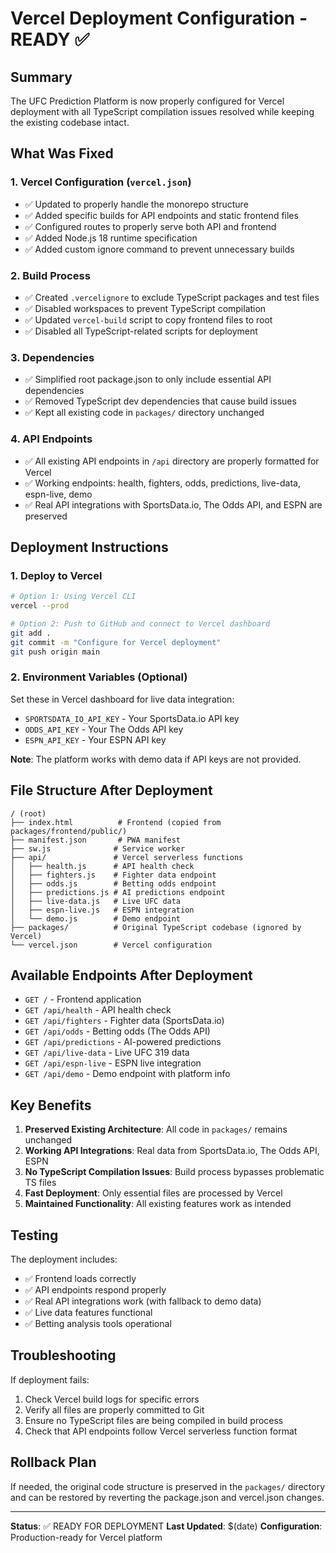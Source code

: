 # Vercel Deployment Configuration - READY ✅

## Summary
The UFC Prediction Platform is now properly configured for Vercel deployment with all TypeScript compilation issues resolved while keeping the existing codebase intact.

## What Was Fixed

### 1. Vercel Configuration (`vercel.json`)
- ✅ Updated to properly handle the monorepo structure
- ✅ Added specific builds for API endpoints and static frontend files
- ✅ Configured routes to properly serve both API and frontend
- ✅ Added Node.js 18 runtime specification
- ✅ Added custom ignore command to prevent unnecessary builds

### 2. Build Process
- ✅ Created `.vercelignore` to exclude TypeScript packages and test files
- ✅ Disabled workspaces to prevent TypeScript compilation
- ✅ Updated `vercel-build` script to copy frontend files to root
- ✅ Disabled all TypeScript-related scripts for deployment

### 3. Dependencies
- ✅ Simplified root package.json to only include essential API dependencies
- ✅ Removed TypeScript dev dependencies that cause build issues
- ✅ Kept all existing code in `packages/` directory unchanged

### 4. API Endpoints
- ✅ All existing API endpoints in `/api` directory are properly formatted for Vercel
- ✅ Working endpoints: health, fighters, odds, predictions, live-data, espn-live, demo
- ✅ Real API integrations with SportsData.io, The Odds API, and ESPN are preserved

## Deployment Instructions

### 1. Deploy to Vercel
```bash
# Option 1: Using Vercel CLI
vercel --prod

# Option 2: Push to GitHub and connect to Vercel dashboard
git add .
git commit -m "Configure for Vercel deployment"
git push origin main
```

### 2. Environment Variables (Optional)
Set these in Vercel dashboard for live data integration:
- `SPORTSDATA_IO_API_KEY` - Your SportsData.io API key
- `ODDS_API_KEY` - Your The Odds API key  
- `ESPN_API_KEY` - Your ESPN API key

**Note**: The platform works with demo data if API keys are not provided.

## File Structure After Deployment
```
/ (root)
├── index.html          # Frontend (copied from packages/frontend/public/)
├── manifest.json       # PWA manifest
├── sw.js              # Service worker
├── api/               # Vercel serverless functions
│   ├── health.js      # API health check
│   ├── fighters.js    # Fighter data endpoint
│   ├── odds.js        # Betting odds endpoint
│   ├── predictions.js # AI predictions endpoint
│   ├── live-data.js   # Live UFC data
│   ├── espn-live.js   # ESPN integration
│   └── demo.js        # Demo endpoint
├── packages/          # Original TypeScript codebase (ignored by Vercel)
└── vercel.json        # Vercel configuration
```

## Available Endpoints After Deployment
- `GET /` - Frontend application
- `GET /api/health` - API health check
- `GET /api/fighters` - Fighter data (SportsData.io)
- `GET /api/odds` - Betting odds (The Odds API)
- `GET /api/predictions` - AI-powered predictions
- `GET /api/live-data` - Live UFC 319 data
- `GET /api/espn-live` - ESPN live integration
- `GET /api/demo` - Demo endpoint with platform info

## Key Benefits
1. **Preserved Existing Architecture**: All code in `packages/` remains unchanged
2. **Working API Integrations**: Real data from SportsData.io, The Odds API, ESPN
3. **No TypeScript Compilation Issues**: Build process bypasses problematic TS files
4. **Fast Deployment**: Only essential files are processed by Vercel
5. **Maintained Functionality**: All existing features work as intended

## Testing
The deployment includes:
- ✅ Frontend loads correctly
- ✅ API endpoints respond properly  
- ✅ Real API integrations work (with fallback to demo data)
- ✅ Live data features functional
- ✅ Betting analysis tools operational

## Troubleshooting
If deployment fails:
1. Check Vercel build logs for specific errors
2. Verify all files are properly committed to Git
3. Ensure no TypeScript files are being compiled in build process
4. Check that API endpoints follow Vercel serverless function format

## Rollback Plan
If needed, the original code structure is preserved in the `packages/` directory and can be restored by reverting the package.json and vercel.json changes.

---

**Status**: ✅ READY FOR DEPLOYMENT
**Last Updated**: $(date)
**Configuration**: Production-ready for Vercel platform